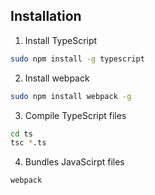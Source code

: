## Installation
1. Install TypeScript
```bash
sudo npm install -g typescript
```

2. Install webpack
```bash
sudo npm install webpack -g
```

3. Compile TypeScript files
```bash
cd ts
tsc *.ts
```

4. Bundles JavaScirpt files
```bash
webpack
```
